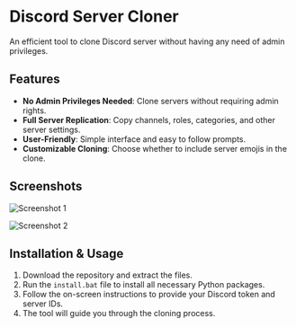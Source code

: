 # Discord Server Cloner    
An efficient tool to clone Discord server without having any need of admin privileges.       
     
## Features    
- **No Admin Privileges Needed**: Clone servers without requiring admin rights.  
- **Full Server Replication**: Copy channels, roles, categories, and other server settings. 
- **User-Friendly**: Simple interface and easy to follow prompts.
- **Customizable Cloning**: Choose whether to include server emojis in the clone.  
 
## Screenshots       
![Screenshot 1](https://media.discordapp.net/attachments/1281652598046462078/1283058516294373467/chrome_fTgRUXKW3c.png?ex=66e19cdc&is=66e04b5c&hm=de75be5b04ccf76df5a6c2b1418cdb078c4097795cd6f232c75753dd01e5baad&=&format=webp&quality=lossless)   
     
![Screenshot 2](https://media.discordapp.net/attachments/1281652598046462078/1283058459277004800/image.png?ex=66e19cce&is=66e04b4e&hm=312328f4d7be371f17202885c4b7cb3f67bca3a4543b5d7178fe346080a3e3ff&=&format=webp&quality=lossless&width=1184&height=676)     
     
   
## Installation & Usage    
1. Download the repository and extract the files.     
2. Run the `install.bat` file to install all necessary Python packages.  
3. Follow the on-screen instructions to provide your Discord token and server IDs.   
4. The tool will guide you through the cloning process.   